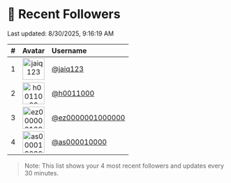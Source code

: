 # 👥 Recent Followers

Last updated: 8/30/2025, 9:16:19 AM

| # | Avatar | Username |
|--:|:------:|:---------|
| 1 | <img src="https://avatars.githubusercontent.com/u/201192802?v=4" width="50" height="50" alt="jaiq123" /> | [@jaiq123](https://github.com/jaiq123) |
| 2 | <img src="https://avatars.githubusercontent.com/u/207253023?v=4" width="50" height="50" alt="h0011000" /> | [@h0011000](https://github.com/h0011000) |
| 3 | <img src="https://avatars.githubusercontent.com/u/207921092?v=4" width="50" height="50" alt="ez0000001000000" /> | [@ez0000001000000](https://github.com/ez0000001000000) |
| 4 | <img src="https://avatars.githubusercontent.com/u/207921618?v=4" width="50" height="50" alt="as000010000" /> | [@as000010000](https://github.com/as000010000) |


> Note: This list shows your 4 most recent followers and updates every 30 minutes.